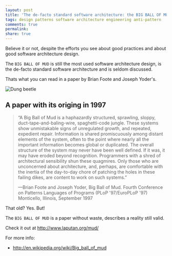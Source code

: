 ```yaml
---
layout: post
title: 'The de-facto standard software architecture: the BIG BALL OF MUD'
tags: design patterns software architecture engineering anti-pattern
comments: true
permalink:
share: true
---
```

Believe it or not, despite the efforts you see about good practices and about good software architecture design.

The `BIG BALL OF MUD` is still the most used software architecture design, is the de-facto standard software architecture and is seldom discussed.

Thats what you can read in a paper by Brian Foote and Joseph Yoder's.

![Dung beetle](/public/pictures/escarabajo-pelotero.jpg)

## A paper with its origing in 1997

> “A Big Ball of Mud is a haphazardly structured, sprawling, sloppy, duct-tape-and-baling-wire, spaghetti-code jungle. These systems show unmistakable signs of unregulated growth, and repeated, expedient repair. Information is shared promiscuously among distant elements of the system, often to the point where nearly all the important information becomes global or duplicated. The overall structure of the system may never have been well defined. If it was, it may have eroded beyond recognition. Programmers with a shred of architectural sensibility shun these quagmires. Only those who are unconcerned about architecture, and, perhaps, are comfortable with the inertia of the day-to-day chore of patching the holes in these failing dikes, are content to work on such systems.”
>
> —Brian Foote and Joseph Yoder, Big Ball of Mud. Fourth Conference on Patterns Languages of Programs (PLoP '97/EuroPLoP '97) Monticello, Illinois, September 1997

That old? Yes. But!

The `BIG BALL OF MUD`  is a paper without waste, describes a reality still valid.

Check it out at http://www.laputan.org/mud/

For more info: 

* http://en.wikipedia.org/wiki/Big_ball_of_mud